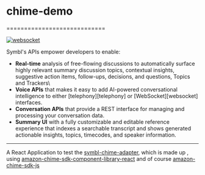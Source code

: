 # chime-demo
============================

[![websocket](https://img.shields.io/badge/symbl-websocket-brightgreen)](https://docs.symbl.ai/docs/streamingapi/overview/introduction)

Symbl's APIs empower developers to enable:

- **Real-time** analysis of free-flowing discussions to automatically surface highly relevant summary discussion topics, contextual insights, suggestive action items, follow-ups, decisions, and questions, Topics and Trackers\
- **Voice APIs** that makes it easy to add AI-powered conversational intelligence to either [telephony][telephony] or [WebSocket][websocket] interfaces.
- **Conversation APIs** that provide a REST interface for managing and processing your conversation data.
- **Summary UI** with a fully customizable and editable reference experience that indexes a searchable transcript and shows generated actionable insights, topics, timecodes, and speaker information.

<hr />

A React Application to test the [symbl-chime-adapter](https://github.com/symblai/symbl-chime-adapter), which is made up , using [amazon-chime-sdk-component-library-react](https://github.com/aws/amazon-chime-sdk-component-library-react) and of course [amazon-chime-sdk-js](https://github.com/aws/amazon-chime-sdk-js)

